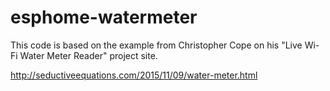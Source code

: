 # esphome-watermeter

This code is based on the example from Christopher Cope on his "Live Wi-Fi Water Meter Reader" project site.

http://seductiveequations.com/2015/11/09/water-meter.html
